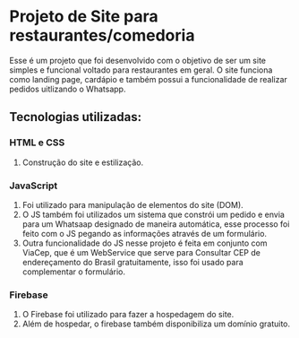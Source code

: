 # Projeto de Site para restaurantes/comedoria
Esse é um projeto que foi desenvolvido com o objetivo de ser um site simples e funcional voltado para restaurantes em geral. O site funciona como landing page, cardápio e também possui a funcionalidade de realizar pedidos uitlizando o Whatsapp.

## Tecnologias utilizadas: 

### HTML e CSS 
1. Construção do site e estilização.

### JavaScript 
1. Foi utilizado para manipulação de elementos do site (DOM). 
2. O JS também foi utilizados um sistema que constrói um pedido e envia para um Whatsaap designado de maneira automática, esse processo foi feito com o JS pegando as informações através de um formulário. 
3. Outra funcionalidade do JS nesse projeto é feita em conjunto com ViaCep, que é um WebService que serve para Consultar CEP de endereçamento do Brasil gratuitamente, isso foi usado para complementar o formulário.

### Firebase
1. O Firebase foi utilizado para fazer a hospedagem do site.
2. Além de hospedar, o firebase também disponibiliza um domínio gratuito.
